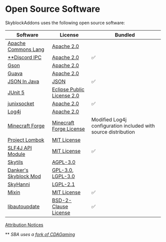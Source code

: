# Open Source Software

SkyblockAddons uses the following open source software:

| Software                                                                       | License                                                                                                                                                    | Bundled                                                        |
|--------------------------------------------------------------------------------|------------------------------------------------------------------------------------------------------------------------------------------------------------|----------------------------------------------------------------|
| [Apache Commons Lang](https://github.com/apache/commons-lang)                  | [Apache 2.0](../../dependencyLicenses/discordIPC/APACHE_2.0.txt)                                                                                           |                                                                |
| [**Discord IPC](https://github.com/jagrosh/DiscordIPC)                         | [Apache 2.0](../../dependencyLicenses/discordIPC/APACHE_2.0.txt)                                                                                           | :white_check_mark:                                             |
| [Gson](https://github.com/google/gson)                                         | [Apache 2.0](../../dependencyLicenses/discordIPC/APACHE_2.0.txt)                                                                                           |                                                                |
| [Guava](https://github.com/google/guava)                                       | [Apache 2.0](../../dependencyLicenses/discordIPC/APACHE_2.0.txt)                                                                                           |                                                                |
| [JSON In Java](https://github.com/stleary/JSON-java)                           | [JSON](../../dependencyLicenses/json/JSON.txt)                                                                                                             | :white_check_mark:                                             |
| [JUnit 5](https://junit.org/)                                                  | [Eclipse Public License 2.0](https://github.com/junit-team/junit5/blob/main/LICENSE.md)                                                                    |                                                                |
| [junixsocket](https://github.com/kohlschutter/junixsocket)                     | [Apache 2.0](../../dependencyLicenses/junixsocket/APACHE_2.0.txt)                                                                                          | :white_check_mark:                                             |
| [Log4j](https://logging.apache.org/log4j/2.x/)                                 | [Apache 2.0](../../dependencyLicenses/discordIPC/APACHE_2.0.txt)                                                                                           |                                                                |
| [Minecraft Forge](https://github.com/MinecraftForge/MinecraftForge/tree/1.8.9) | [Minecraft Forge License](https://github.com/MinecraftForge/MinecraftForge/blob/1.8.9/MinecraftForge-License.txt)                                          | Modified Log4j configuration included with source distribution |
| [Project Lombok](https://projectlombok.org/)                                   | [MIT License](https://opensource.org/licenses/mit-license.php)                                                                                             |                                                                |
| [SLF4J API Module](http://www.slf4j.org/)                                      | [MIT License](../../dependencyLicenses/slf4j-api/MIT.txt)                                                                                                  | :white_check_mark:                                             |
| [Skytils](https://github.com/Skytils/SkytilsMod)                               | [AGPL-3.0](https://github.com/Skytils/SkytilsMod/blob/1.x/LICENSE.md)                                                                                      |                                                                |
| [Danker's Skyblock Mod](https://github.com/bowser0000/SkyblockMod)             | [GPL-3.0](https://github.com/bowser0000/SkyblockMod/blob/master/COPYING), [LGPL-3.0](https://github.com/bowser0000/SkyblockMod/blob/master/COPYING.LESSER) |                                                                |
| [SkyHanni](https://github.com/hannibal002/SkyHanni)                            | [LGPL-2.1](https://github.com/hannibal002/SkyHanni/blob/beta/LICENSE)                                                                                      |                                                                |
| [Mixin](https://github.com/SpongePowered/Mixin)                                | [MIT License](https://github.com/SpongePowered/Mixin/blob/master/LICENSE.txt)                                                                              | :white_check_mark:                                             |
| [libautoupdate](https://github.com/nea89o/libautoupdate)                       | [BSD-2-Clause License](https://github.com/nea89o/libautoupdate/blob/master/LICENSE)                                                                        | :white_check_mark:                                             |

[Attribution Notices](NOTICES.md)

** *SBA uses a [fork of CDAGaming](https://github.com/CDAGaming/DiscordIPC)*